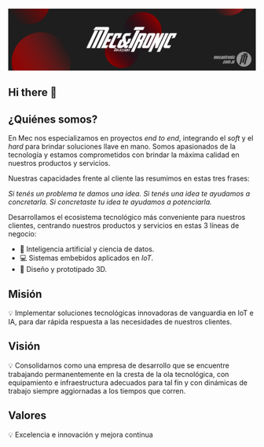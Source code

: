![](../mec_banner.png)

## Hi there 👋

## ¿Quiénes somos?

En Mec nos especializamos en proyectos *end to end*, integrando el *soft* y el *hard* para brindar soluciones llave en mano. Somos apasionados de la tecnología y estamos comprometidos con brindar la máxima calidad en nuestros productos y servicios.

Nuestras capacidades frente al cliente las resumimos en estas tres frases:

*Si tenés un problema te damos una idea.*
*Si tenés una idea te ayudamos a concretarla.*
*Si concretaste tu idea te ayudamos a potenciarla.*


Desarrollamos el ecosistema tecnológico más conveniente para nuestros clientes, centrando nuestros productos y servicios en estas 3 líneas de negocio:

- 🤖 Inteligencia artificial y ciencia de datos.
- 💻 Sistemas embebidos aplicados en *IoT*.
- 🦾 Diseño y prototipado 3D.


## Misión
💡 Implementar soluciones tecnológicas innovadoras de vanguardia en IoT e IA, para dar rápida respuesta a las necesidades de nuestros clientes.


## Visión
💡 Consolidarnos como una empresa de desarrollo que se encuentre trabajando permanentemente en la cresta de la ola tecnológica, con equipamiento e infraestructura adecuados para tal fin y con dinámicas de trabajo siempre aggiornadas a los tiempos que corren.


## Valores
💡 Excelencia e innovación y mejora continua


<!--

**Here are some ideas to get you started:**

🙋‍♀️ A short introduction - what is your organization all about?
🌈 Contribution guidelines - how can the community get involved?
👩‍💻 Useful resources - where can the community find your docs? Is there anything else the community should know?
🍿 Fun facts - what does your team eat for breakfast?
🧙 Remember, you can do mighty things with the power of [Markdown](https://docs.github.com/github/writing-on-github/getting-started-with-writing-and-formatting-on-github/basic-writing-and-formatting-syntax)
-->
